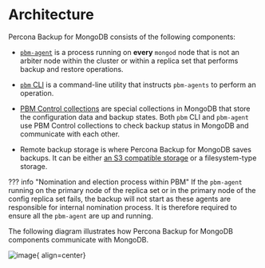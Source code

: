 # Architecture

Percona Backup for MongoDB consists of the following components:

* [`pbm-agent`](../reference/glossary.md#pbm-agent) is a process running on **every** `mongod` node that is not an arbiter node within the cluster or within a replica set that performs backup and restore operations.

* [`pbm` CLI](../reference/glossary.md#pbm-cli) is a command-line utility that instructs `pbm-agents` to perform an operation.

* [PBM Control collections](../reference/glossary.md#pbm-control-collections) are special collections in MongoDB that store the configuration data and backup states. Both `pbm` CLI and `pbm-agent` use PBM Control collections to check backup status in MongoDB and communicate with each other.

* Remote backup storage is where Percona Backup for MongoDB saves backups. It can be either [an S3 compatible storage](../reference/glossary.md#s3-compatible-storage) or a filesystem-type storage.

??? info "Nomination and election process within PBM"
     If the `pbm-agent` running on the primary node of the replica set or in the primary node of the config replica set fails, the backup will not start as these agents are responsible for internal nomination process. It is therefore required to ensure all the `pbm-agent` are up and running.

The following diagram illustrates how Percona Backup for MongoDB components communicate with MongoDB.

![image](../_images/pbm-architecture.png){ align=center}
